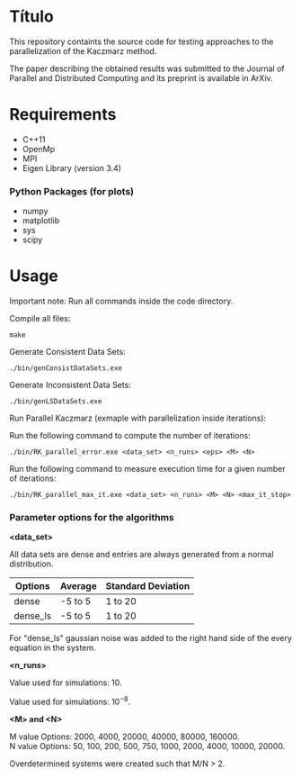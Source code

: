 # Título

This repository containts the source code for testing approaches to the parallelization of the Kaczmarz method.

The paper describing the obtained results was submitted to the Journal of Parallel and Distributed Computing and its preprint is available in ArXiv.

# Requirements

* C++11
* OpenMp
* MPI
* Eigen Library (version 3.4)

### Python Packages (for plots)

* numpy
* matplotlib
* sys
* scipy

# Usage

Important note: Run all commands inside the code directory.

Compile all files:

```
make
```

Generate Consistent Data Sets:

```
./bin/genConsistDataSets.exe
```

Generate Inconsistent Data Sets:

```
./bin/genLSDataSets.exe
```

Run Parallel Kaczmarz (exmaple with parallelization inside iterations):

Run the following command to compute the number of iterations:

```
./bin/RK_parallel_error.exe <data_set> <n_runs> <eps> <M> <N>
```

Run the following command to measure execution time for a given number of iterations:

```
./bin/RK_parallel_max_it.exe <data_set> <n_runs> <M> <N> <max_it_stop>
```

### Parameter options for the algorithms

__<data_set>__

All data sets are dense and entries are always generated from a normal distribution.

Options  | Average | Standard Deviation
------------- | ------------- | -------------
dense  | -5 to 5 | 1 to 20
dense_ls  | -5 to 5 | 1 to 20

For "dense_ls" gaussian noise was added to the right hand side of the every equation in the system.

__<n_runs>__

Value used for simulations: 10.

__<eps>__

Value used for simulations: $10^{-8}$.

__\<M\> and \<N\>__

M value Options: 2000, 4000, 20000, 40000, 80000, 160000. <br />
N value Options: 50, 100, 200, 500, 750, 1000, 2000, 4000, 10000, 20000.

Overdetermined systems were created such that M/N > 2.
